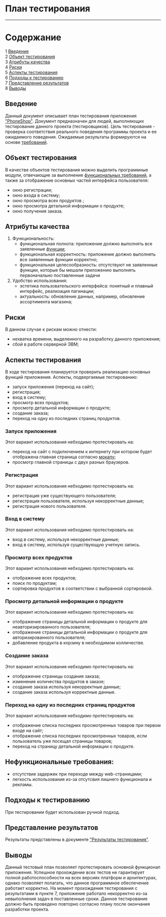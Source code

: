 # План тестирования
---

# Содержание
1 [Введение](#introduction)  
2 [Объект тестирования](#items)  
3 [Атрибуты качества](#quality)  
4 [Риски](#risk)  
5 [Аспекты тестирования](#features)  
6 [Подходы к тестированию](#approach)  
7 [Представление результатов](#pass)  
8 [Выводы](#conclusion)

<a name="introduction"/>

## Введение

Данный документ описывает план тестирования приложения ["PhoneShop"](https://github.com/s1ovak/PhoneShop). Документ предназначен для людей, выполняющих тестирование данного проекта (тестировщиков). Цель тестирования - проверка соответствия реального поведения программы проекта и ее ожидаемого поведения. Ожидаемые результаты формируются на основе [требований](https://github.com/s1ovak/PhoneShop/blob/master/ProjectDocumentation/SoftwareRequirmentsSpecification%20(ru).md).

<a name="items"/>

## Объект тестирования

В качестве объектов тестирования можно выделить программные модули, отвечающие за выполнение [функциональных требований](https://github.com/s1ovak/PhoneShop/blob/master/ProjectDocumentation/SoftwareRequirmentsSpecification%20(ru).md#3.1), а также за отображение основных частей интерфейса пользователя:

* окно регистрации;
* окно входа в систему;
* окно просмотра всех продуктов ;
* окно просмотра детальной информации о продукте;
* окно получения заказа.

<a name="quality"/>

## Атрибуты качества

1. Функциональность:
    - функциональная полнота: приложение должно выполнять все заявленные [функции](https://github.com/s1ovak/PhoneShop/blob/master/ProjectDocumentation/SoftwareRequirmentsSpecification%20(ru).md#3.1);
    - функциональная корректность: приложение должно выполнять все заявленные функции корректно;
    - функциональная целесообразность: отсутствуют не заявленные функции, которые бы мешали приложению выполнять первоначально поставленные задачи
2. Удобство использования:
    - эстетика пользовательского интерфейса: понятный и плавный интерфейс, реализация пагинации;
    - актуальность: обновление данных, например, обновление ассортимента магазина;

<a name="risk"/>

## Риски

В данном случае к рискам можно отнести:
* нехватка времени, выделенного на разработку данного приложения;
* сбой в работе серверной ЭВМ;

<a name="features"/>

## Аспекты тестирования

В ходе тестирования планируется проверить реализацию основных функций приложения. Аспекты, подвергаемые тестированию: 
* запуск приложения (переход на сайт);
* регистрация;
* вход в систему;
* просмотр всех продуктов;
* просмотр детальной информации о продукте;
* создание заказа;
* переход на одну из последних страниц продуктов.

### Запуск приложения  
Этот вариант использования небходимо протестировать на:
* переход на сайт с подключением к интернету при котором будет отображена главная страница согласно [мокапу](https://github.com/s1ovak/PhoneShop/blob/master/ProjectDocumentation/SoftwareRequirmentsSpecification%20(ru).md#2.2);
* просмотр главной страницы с двух разных браузеров.

### Регистрация  
Этот вариант использования небходимо протестировать на:
* регистрация уже существующего пользователя;
* регистрация пользователя, используя некорректные данные;
* регистрация нового пользователя.

### Вход в систему  
Этот вариант использования небходимо протестировать на:
* вход в систему, используя некорректные данные;
* вход в систему, используя существующую учетную запись.

### Просмотр всех продуктов  
Этот вариант использования небходимо протестировать на:
* отображение всех продуктов;
* поиск по продуктам;
* сортировка продуктов в соответствии с выбранной сортировкой.

### Просмотр детальной информации о продукте  
Этот вариант использования небходимо протестировать на:
* отображение страницы детальной информации о продукте для неавторизированного пользователя;
* отображение страницы детальной информации о продукте для авторизированного пользователя;
* добавление продукта в корзину в необходимом колличестве.

### Создание заказа  
Этот вариант использования небходимо протестировать на:
* отображение страницы создания заказа;
* изменение количества продуктов в заказе;
* создание заказа используя некорректные данные;
* создание заказа используя корректные данные.

### Переход на одну из последних страниц продуктов  
Этот вариант использования небходимо протестировать на:
* отображение списка последних просмотренных товаров при первом входе на сайт;
* отображение списка последних просмотренных товаров, если пользователь уже посещал страницы товаров;
* переход на страницу детальной информации о продукте.

## Нефункциональные требования:
* отсутствие задержек при переходе между web-страницами;
* легкость использования из-за отсутсвия лишнего функционала и рекламы.

<a name="approach"/>

## Подходы к тестированию

При тестировании будет использован ручной подход.

<a name="pass"/>

## Представление результатов

Результаты представлены  в документе ["Результаты тестирования"](Testing/TestResults.md).

<a name="conclusion"/>

## Выводы

Данный тестовый план позволяет протестировать основной функционал приложения. Успешное прохождение всех тестов не гарантирует полной работоспособности на всех версиях платформ и архитектурах, однако позволяет полагать, что данное программное обеспечение работает корректно. На момент прохождения тестирования с результатами в пункте 7, приложение работало некорректно из-за невыполнения задач в поставленные сроки. Данное тестирование должно быть проведено повторно согласно плану после окончания разработки проекта.
